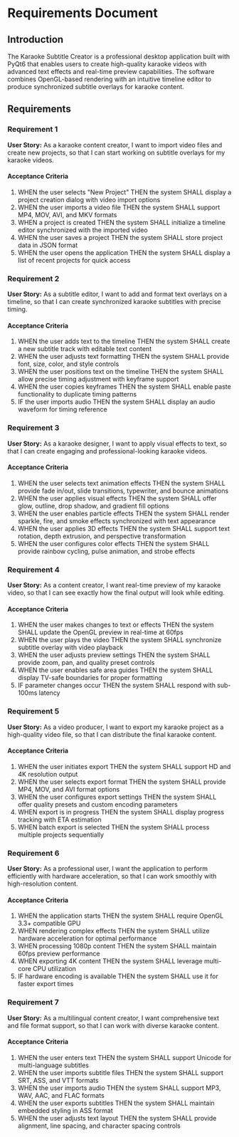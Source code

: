 # Requirements Document

## Introduction

The Karaoke Subtitle Creator is a professional desktop application built with PyQt6 that enables users to create high-quality karaoke videos with advanced text effects and real-time preview capabilities. The software combines OpenGL-based rendering with an intuitive timeline editor to produce synchronized subtitle overlays for karaoke content.

## Requirements

### Requirement 1

**User Story:** As a karaoke content creator, I want to import video files and create new projects, so that I can start working on subtitle overlays for my karaoke videos.

#### Acceptance Criteria

1. WHEN the user selects "New Project" THEN the system SHALL display a project creation dialog with video import options
2. WHEN the user imports a video file THEN the system SHALL support MP4, MOV, AVI, and MKV formats
3. WHEN a project is created THEN the system SHALL initialize a timeline editor synchronized with the imported video
4. WHEN the user saves a project THEN the system SHALL store project data in JSON format
5. WHEN the user opens the application THEN the system SHALL display a list of recent projects for quick access

### Requirement 2

**User Story:** As a subtitle editor, I want to add and format text overlays on a timeline, so that I can create synchronized karaoke subtitles with precise timing.

#### Acceptance Criteria

1. WHEN the user adds text to the timeline THEN the system SHALL create a new subtitle track with editable text content
2. WHEN the user adjusts text formatting THEN the system SHALL provide font, size, color, and style controls
3. WHEN the user positions text on the timeline THEN the system SHALL allow precise timing adjustment with keyframe support
4. WHEN the user copies keyframes THEN the system SHALL enable paste functionality to duplicate timing patterns
5. IF the user imports audio THEN the system SHALL display an audio waveform for timing reference

### Requirement 3

**User Story:** As a karaoke designer, I want to apply visual effects to text, so that I can create engaging and professional-looking karaoke videos.

#### Acceptance Criteria

1. WHEN the user selects text animation effects THEN the system SHALL provide fade in/out, slide transitions, typewriter, and bounce animations
2. WHEN the user applies visual effects THEN the system SHALL offer glow, outline, drop shadow, and gradient fill options
3. WHEN the user enables particle effects THEN the system SHALL render sparkle, fire, and smoke effects synchronized with text appearance
4. WHEN the user applies 3D effects THEN the system SHALL support text rotation, depth extrusion, and perspective transformation
5. WHEN the user configures color effects THEN the system SHALL provide rainbow cycling, pulse animation, and strobe effects

### Requirement 4

**User Story:** As a content creator, I want real-time preview of my karaoke video, so that I can see exactly how the final output will look while editing.

#### Acceptance Criteria

1. WHEN the user makes changes to text or effects THEN the system SHALL update the OpenGL preview in real-time at 60fps
2. WHEN the user plays the video THEN the system SHALL synchronize subtitle overlay with video playback
3. WHEN the user adjusts preview settings THEN the system SHALL provide zoom, pan, and quality preset controls
4. WHEN the user enables safe area guides THEN the system SHALL display TV-safe boundaries for proper formatting
5. IF parameter changes occur THEN the system SHALL respond with sub-100ms latency

### Requirement 5

**User Story:** As a video producer, I want to export my karaoke project as a high-quality video file, so that I can distribute the final karaoke content.

#### Acceptance Criteria

1. WHEN the user initiates export THEN the system SHALL support HD and 4K resolution output
2. WHEN the user selects export format THEN the system SHALL provide MP4, MOV, and AVI format options
3. WHEN the user configures export settings THEN the system SHALL offer quality presets and custom encoding parameters
4. WHEN export is in progress THEN the system SHALL display progress tracking with ETA estimation
5. WHEN batch export is selected THEN the system SHALL process multiple projects sequentially

### Requirement 6

**User Story:** As a professional user, I want the application to perform efficiently with hardware acceleration, so that I can work smoothly with high-resolution content.

#### Acceptance Criteria

1. WHEN the application starts THEN the system SHALL require OpenGL 3.3+ compatible GPU
2. WHEN rendering complex effects THEN the system SHALL utilize hardware acceleration for optimal performance
3. WHEN processing 1080p content THEN the system SHALL maintain 60fps preview performance
4. WHEN exporting 4K content THEN the system SHALL leverage multi-core CPU utilization
5. IF hardware encoding is available THEN the system SHALL use it for faster export times

### Requirement 7

**User Story:** As a multilingual content creator, I want comprehensive text and file format support, so that I can work with diverse karaoke content.

#### Acceptance Criteria

1. WHEN the user enters text THEN the system SHALL support Unicode for multi-language subtitles
2. WHEN the user imports subtitle files THEN the system SHALL support SRT, ASS, and VTT formats
3. WHEN the user imports audio THEN the system SHALL support MP3, WAV, AAC, and FLAC formats
4. WHEN the user exports subtitles THEN the system SHALL maintain embedded styling in ASS format
5. WHEN the user adjusts text layout THEN the system SHALL provide alignment, line spacing, and character spacing controls
